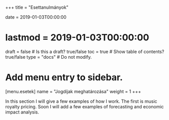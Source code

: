 +++
title = "Esettanulmányok"

date = 2019-01-03T00:00:00
# lastmod = 2019-01-03T00:00:00

draft = false  # Is this a draft? true/false
toc = true  # Show table of contents? true/false
type = "docs"  # Do not modify.

# Add menu entry to sidebar.
[menu.esetek]
  name = "Jogdíjak meghatározása"
  weight = 1
+++

In this section I will give a few examples of how I work.  The first is music royalty pricing. Soon I will add a few examples of forecasting and economic impact analysis.


